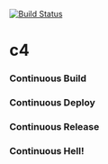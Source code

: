 [![Build Status](https://travis-ci.org/Linosh/c4.svg?branch=master)](https://travis-ci.org/Linosh/c4)
# c4
### Continuous Build
### Continuous Deploy
### Continuous Release
### Continuous Hell!
